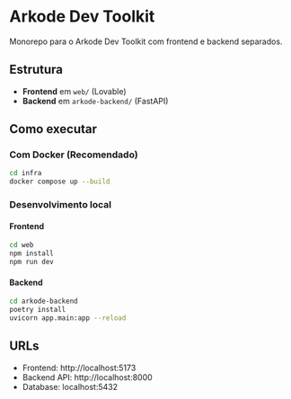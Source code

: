 # Arkode Dev Toolkit

Monorepo para o Arkode Dev Toolkit com frontend e backend separados.

## Estrutura

- **Frontend** em `web/` (Lovable)
- **Backend** em `arkode-backend/` (FastAPI)

## Como executar

### Com Docker (Recomendado)

```bash
cd infra
docker compose up --build
```

### Desenvolvimento local

#### Frontend
```bash
cd web
npm install
npm run dev
```

#### Backend
```bash
cd arkode-backend
poetry install
uvicorn app.main:app --reload
```

## URLs

- Frontend: http://localhost:5173
- Backend API: http://localhost:8000
- Database: localhost:5432